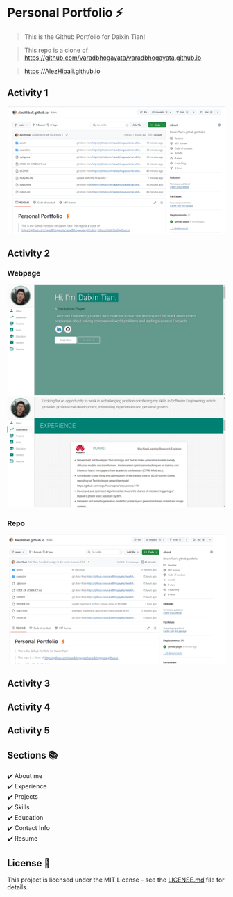 # Personal Portfolio ⚡️ 
> This is the Github Portfolio for Daixin Tian!

> This repo is a clone of https://github.com/varadbhogayata/varadbhogayata.github.io

> https://AlezHibali.github.io

## Activity 1
![Alt text](assets/img/444PRA/activity1.png)

## Activity 2
### Webpage
![Alt text](assets/img/444PRA/activity2_page.png)
![Alt text](assets/img/444PRA/activity2_page2.png)
### Repo
![Alt text](assets/img/444PRA/activity2_repo.png)

## Activity 3

## Activity 4

## Activity 5

## Sections 📚
✔️ About me\
✔️ Experience\
✔️ Projects \
✔️ Skills \
✔️ Education\
✔️ Contact Info\
✔️ Resume

## License 📄
This project is licensed under the MIT License - see the [LICENSE.md](./LICENSE) file for details.
